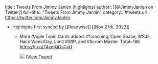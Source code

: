 title:: Tweets From Jimmy Janlén (highlights)
author:: [[@JimmyJanlen on Twitter]]
full-title:: "Tweets From Jimmy Janlén"
category:: #tweets
url:: https://twitter.com/JimmyJanlen

- Highlights first synced by [[Readwise]] [[Nov 27th, 2022]]
	- More #Agile Topic Cards added: #Coaching, Open Space, WSJF, Hack Week/Day, Limit #WIP, and #Scrum Master. Total=168
	  https://t.co/T4zmQGsCyU 
	  
	  ![](https://pbs.twimg.com/media/CywNzvzXAAADmS_.jpg) ([View Tweet](https://twitter.com/JimmyJanlen/status/805034034057322496))